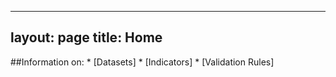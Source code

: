 
---
layout: page
title: Home
---

##Information on: 
    * [Datasets]
    * [Indicators]
    * [Validation Rules]
